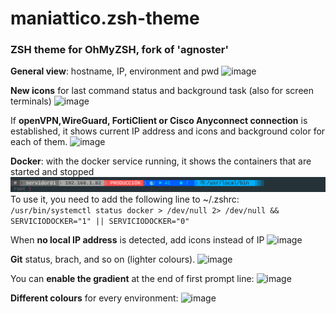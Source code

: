 # maniattico.zsh-theme

### ZSH theme for OhMyZSH, fork of 'agnoster'

**General view**: hostname, IP, environment and pwd
![image](https://github.com/joseaguardia/maniattico-zsh-theme/assets/16305835/10b48d81-c8dc-4f3a-91c8-03c5e23d3376)



**New icons** for last command status and background task (also for screen terminals)
![image](https://github.com/joseaguardia/maniattico-zsh-theme/assets/16305835/884815ce-4492-4f15-8c52-568c81c342e6)


If  **openVPN,WireGuard, FortiClient or Cisco Anyconnect connection** is established, it shows current IP address and icons and background color for each of them.
![image](https://github.com/joseaguardia/maniattico-zsh-theme/assets/16305835/cba435a5-0c84-4f35-a3c9-26c4f5a7a47e)


**Docker**: with the docker service running, it shows the containers that are started and stopped
![captura4](https://github.com/joseaguardia/maniattico-zsh-theme/blob/master/images/zsh2_d.png?raw=true)
To use it, you need to add the following line to ~/.zshrc:                           
`/usr/bin/systemctl status docker > /dev/null 2> /dev/null && SERVICIODOCKER="1" || SERVICIODOCKER="0"`


When **no local IP address** is detected, add icons instead of IP
![image](https://github.com/joseaguardia/maniattico-zsh-theme/assets/16305835/80152b14-bdfa-47fb-87f5-05c0b2ad4dd7)


**Git** status, brach, and so on (lighter colours).
![image](https://github.com/joseaguardia/maniattico-zsh-theme/assets/16305835/cf283f9e-c70b-46a7-b433-85a8ac1f20a4)



You can **enable the gradient** at the end of first prompt line:
![image](https://github.com/joseaguardia/maniattico-zsh-theme/assets/16305835/f3b8d4d5-b155-48a0-a767-3fa264ec621e)


**Different colours** for every environment:
![image](https://github.com/joseaguardia/maniattico-zsh-theme/assets/16305835/fa2bf8f9-d27c-4454-88c8-567d0992afa6)


